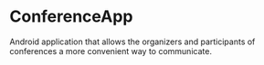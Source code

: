 ConferenceApp
=============

Android application that allows the organizers and participants of conferences a more convenient way to communicate.
